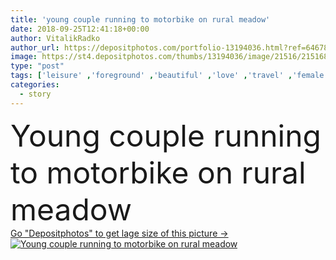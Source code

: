 ```yaml
---
title: 'young couple running to motorbike on rural meadow'
date: 2018-09-25T12:41:18+00:00
author: VitalikRadko
author_url: https://depositphotos.com/portfolio-13194036.html?ref=64678756
image: https://st4.depositphotos.com/thumbs/13194036/image/21516/215168154/api_thumb_450.jpg?forcejpeg=true
type: "post"
tags: ['leisure' ,'foreground' ,'beautiful' ,'love' ,'travel' ,'female' ,'grass' ,'people' ,'meadow' ,'outdoors' ,'field' ,'nature' ,'caucasian' ,'transport' ,'transportation' ,'flora' ,'friendship' ,'male' ,'man' ,'retro' ,'vintage' ,'rest' ,'relax' ,'couple' ,'stylish' ,'woman' ,'together' ,'togetherness' ,'journey' ,'run' ,'attractive' ,'handsome' ,'trip' ,'running' ,'closeness' ,'candid' ,'tenderness' ,'motorbike' ,'motorcycle' ,'lovers' ,'relationship' ,'boyfriend' ,'girlfriend' ,'young adult' ,'Motor vehicle' ,'love story' ]
categories: 
  - story
---
```

<div aling="center">
            <font size="60"> Young couple running to motorbike on rural meadow</font>   
</div>
<div>
    <a href='https://depositphotos.com/215168154/stock-photo-young-couple-running-motorbike-rural.html?ref=64678756' target=_blank > Go "Depositphotos" to get lage size of this picture ->
        <img href='https://depositphotos.com/215168154/stock-photo-young-couple-running-motorbike-rural.html?ref=64678756' src='https://st4.depositphotos.com/13194036/21516/i/950/depositphotos_215168154-stock-photo-young-couple-running-motorbike-rural.jpg?forcejpeg=true' alt='Young couple running to motorbike on rural meadow' >
    </a>
</div>
